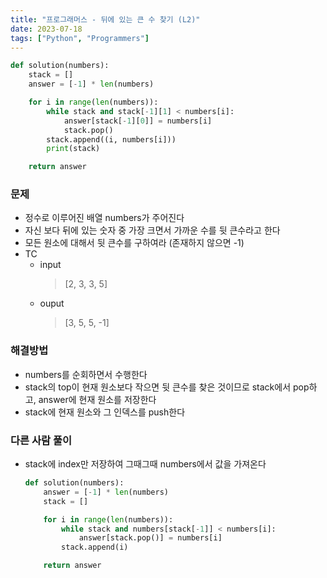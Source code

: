 ```yaml
---
title: "프로그래머스 - 뒤에 있는 큰 수 찾기 (L2)"
date: 2023-07-18
tags: ["Python", "Programmers"]
---
```


```python
def solution(numbers):
    stack = []
    answer = [-1] * len(numbers)

    for i in range(len(numbers)):
        while stack and stack[-1][1] < numbers[i]:
            answer[stack[-1][0]] = numbers[i]
            stack.pop()
        stack.append((i, numbers[i]))
        print(stack)

    return answer
```

### 문제

- 정수로 이루어진 배열 numbers가 주어진다
- 자신 보다 뒤에 있는 숫자 중 가장 크면서 가까운 수를 뒷 큰수라고 한다
- 모든 원소에 대해서 뒷 큰수를 구하여라 (존재하지 않으면 -1)
- TC
  - input
    > [2, 3, 3, 5]
  - ouput
    > [3, 5, 5, -1]

### 해결방법

- numbers를 순회하면서 수행한다
- stack의 top이 현재 원소보다 작으면 뒷 큰수를 찾은 것이므로 stack에서 pop하고, answer에 현재 원소를 저장한다
- stack에 현재 원소와 그 인덱스를 push한다

### 다른 사람 풀이

- stack에 index만 저장하여 그때그때 numbers에서 값을 가져온다

  ```python
  def solution(numbers):
      answer = [-1] * len(numbers)
      stack = []

      for i in range(len(numbers)):
          while stack and numbers[stack[-1]] < numbers[i]:
              answer[stack.pop()] = numbers[i]
          stack.append(i)

      return answer
  ```
